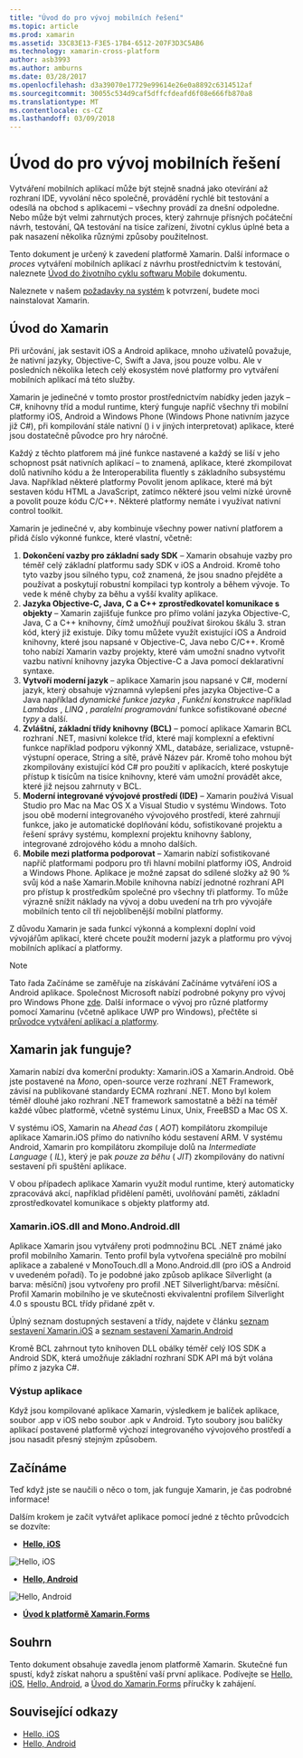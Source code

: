 ```yaml
---
title: "Úvod do pro vývoj mobilních řešení"
ms.topic: article
ms.prod: xamarin
ms.assetid: 33C83E13-F3E5-17B4-6512-207F3D3C5AB6
ms.technology: xamarin-cross-platform
author: asb3993
ms.author: amburns
ms.date: 03/28/2017
ms.openlocfilehash: d3a39070e17729e99614e26e0a8892c6314512af
ms.sourcegitcommit: 30055c534d9caf5dffcfdeafd6f08e666fb870a8
ms.translationtype: MT
ms.contentlocale: cs-CZ
ms.lasthandoff: 03/09/2018
---
```

# <a name="introduction-to-mobile-development"></a>Úvod do pro vývoj mobilních řešení

Vytváření mobilních aplikací může být stejně snadná jako otevírání až rozhraní IDE, vyvolání něco společně, provádění rychlé bit testování a odesílá na obchod s aplikacemi – všechny provádí za dnešní odpoledne. Nebo může být velmi zahrnutých proces, který zahrnuje přísných počáteční návrh, testování, QA testování na tisíce zařízení, životní cyklus úplné beta a pak nasazení několika různými způsoby použitelnost.

Tento dokument je určený k zavedení platformě Xamarin. Další informace o *proces* vytváření mobilních aplikací z návrhu prostřednictvím k testování, naleznete [Úvod do životního cyklu softwaru Mobile](~/cross-platform/get-started/introduction-to-mobile-sdlc.md) dokumentu.

Naleznete v našem [požadavky na systém](~/cross-platform/get-started/requirements.md#mac) k potvrzení, budete moci nainstalovat Xamarin.

## <a name="introduction-to-xamarin"></a>Úvod do Xamarin

Při určování, jak sestavit iOS a Android aplikace, mnoho uživatelů považuje, že nativní jazyky, Objective-C, Swift a Java, jsou pouze volbu. Ale v posledních několika letech celý ekosystém nové platformy pro vytváření mobilních aplikací má této služby.

Xamarin je jedinečné v tomto prostor prostřednictvím nabídky jeden jazyk – C#, knihovny tříd a modul runtime, který funguje napříč všechny tři mobilní platformy iOS, Android a Windows Phone (Windows Phone nativním jazyce již C#), při kompilování stále nativní () i v jiných interpretovat) aplikace, které jsou dostatečně původce pro hry náročné.

Každý z těchto platforem má jiné funkce nastavené a každý se liší v jeho schopnost psát nativních aplikací – to znamená, aplikace, které zkompilovat dolů nativního kódu a že Interoperabilita fluently s základního subsystému Java. Například některé platformy Povolit jenom aplikace, které má být sestaven kódu HTML a JavaScript, zatímco některé jsou velmi nízké úrovně a povolit pouze kódu C/C++. Některé platformy nemáte i využívat nativní control toolkit.

Xamarin je jedinečné v, aby kombinuje všechny power nativní platforem a přidá číslo výkonné funkce, které vlastní, včetně:

1.   **Dokončení vazby pro základní sady SDK** – Xamarin obsahuje vazby pro téměř celý základní platformu sady SDK v iOS a Android. Kromě toho tyto vazby jsou silného typu, což znamená, že jsou snadno přejděte a používat a poskytují robustní kompilaci typ kontroly a během vývoje. To vede k méně chyby za běhu a vyšší kvality aplikace.
1.   **Jazyka Objective-C, Java, C a C++ zprostředkovatel komunikace s objekty** – Xamarin zajišťuje funkce pro přímo volání jazyka Objective-C, Java, C a C++ knihovny, čímž umožňují používat širokou škálu 3. stran kód, který již existuje. Díky tomu můžete využít existující iOS a Android knihovny, které jsou napsané v Objective-C, Java nebo C/C++. Kromě toho nabízí Xamarin vazby projekty, které vám umožní snadno vytvořit vazbu nativní knihovny jazyka Objective-C a Java pomocí deklarativní syntaxe.
1.   **Vytvoří moderní jazyk** – aplikace Xamarin jsou napsané v C#, moderní jazyk, který obsahuje významná vylepšení přes jazyka Objective-C a Java například *dynamické funkce jazyka* ,  *Funkční konstrukce* například *Lambdas* , *LINQ* , *paralelní programování* funkce sofistikované *obecné typy*  a další.
1.   **Zvláštní, základní třídy knihovny (BCL)** – pomocí aplikace Xamarin BCL rozhraní .NET, masivní kolekce tříd, které mají komplexní a efektivní funkce například podporu výkonný XML, databáze, serializace, vstupně-výstupní operace, String a sítě, právě Název pár. Kromě toho mohou být zkompilovány existující kód C# pro použití v aplikacích, které poskytuje přístup k tisícům na tisíce knihovny, které vám umožní provádět akce, které již nejsou zahrnuty v BCL.
1.   **Moderní integrované vývojové prostředí (IDE)** – Xamarin používá Visual Studio pro Mac na Mac OS X a Visual Studio v systému Windows. Toto jsou obě moderní integrovaného vývojového prostředí, které zahrnují funkce, jako je automatické doplňování kódu, sofistikované projektu a řešení správy systému, komplexní projektu knihovny šablony, integrované zdrojového kódu a mnoho dalších.
1.   **Mobile mezi platforma podporovat** – Xamarin nabízí sofistikované napříč platformami podporu pro tři hlavní mobilní platformy iOS, Android a Windows Phone. Aplikace je možné zapsat do sdílené složky až 90 % svůj kód a naše Xamarin.Mobile knihovna nabízí jednotné rozhraní API pro přístup k prostředkům společné pro všechny tři platformy. To může výrazně snížit náklady na vývoj a dobu uvedení na trh pro vývojáře mobilních tento cíl tří nejoblíbenější mobilní platformy.


Z důvodu Xamarin je sada funkcí výkonná a komplexní doplní void vývojářům aplikací, které chcete použít moderní jazyk a platformu pro vývoj mobilních aplikací a platformy.


> [!NOTE]
> Tato řada Začínáme se zaměřuje na získávání Začínáme vytváření iOS a Android aplikace. Společnost Microsoft nabízí podrobné pokyny pro vývoj pro Windows Phone [zde](http://dev.windowsphone.com/en-us/develop). Další informace o vývoj pro různé platformy pomocí Xamarinu (včetně aplikace UWP pro Windows), přečtěte si [průvodce vytváření aplikací a platformy](~/cross-platform/app-fundamentals/building-cross-platform-applications/index.md).



## <a name="how-does-xamarin-work"></a>Xamarin jak funguje?

Xamarin nabízí dva komerční produkty: Xamarin.iOS a Xamarin.Android. Obě jste postavené na *Mono*, open-source verze rozhraní .NET Framework, závisí na publikované standardy ECMA rozhraní .NET. Mono byl kolem téměř dlouhé jako rozhraní .NET framework samostatně a běží na téměř každé vůbec platformě, včetně systému Linux, Unix, FreeBSD a Mac OS X.

V systému iOS, Xamarin na *Ahead čas* ( *AOT*) kompilátoru zkompiluje aplikace Xamarin.iOS přímo do nativního kódu sestavení ARM. V systému Android, Xamarin pro kompilátoru zkompiluje dolů na *Intermediate Language* ( *IL*), který je pak *pouze za běhu* ( *JIT*) zkompilovány do nativní sestavení při spuštění aplikace.

V obou případech aplikace Xamarin využít modul runtime, který automaticky zpracovává akcí, například přidělení paměti, uvolňování paměti, základní zprostředkovatel komunikace s objekty platformy atd.



### <a name="xamariniosdll-and-monoandroiddll"></a>Xamarin.iOS.dll and Mono.Android.dll

Aplikace Xamarin jsou vytvářeny proti podmnožinu BCL .NET známé jako profil mobilního Xamarin. Tento profil byla vytvořena speciálně pro mobilní aplikace a zabalené v MonoTouch.dll a Mono.Android.dll (pro iOS a Android v uvedeném pořadí). To je podobné jako způsob aplikace Silverlight (a barva: měsíční) jsou vytvořeny pro profil .NET Silverlight/barva: měsíční. Profil Xamarin mobilního je ve skutečnosti ekvivalentní profilem Silverlight 4.0 s spoustu BCL třídy přidané zpět v.

Úplný seznam dostupných sestavení a třídy, najdete v článku [seznam sestavení Xamarin.iOS](~/cross-platform/internals/available-assemblies.md) a [seznam sestavení Xamarin.Android](~/cross-platform/internals/available-assemblies.md)

Kromě BCL zahrnout tyto knihoven DLL obálky téměř celý IOS SDK a Android SDK, která umožňuje základní rozhraní SDK API má být volána přímo z jazyka C#.



### <a name="application-output"></a>Výstup aplikace

Když jsou kompilované aplikace Xamarin, výsledkem je balíček aplikace, soubor .app v iOS nebo soubor .apk v Android. Tyto soubory jsou balíčky aplikací postavené platformě výchozí integrovaného vývojového prostředí a jsou nasadit přesný stejným způsobem.



## <a name="getting-started"></a>Začínáme

Teď když jste se naučili o něco o tom, jak funguje Xamarin, je čas podrobné informace!

Dalším krokem je začít vytvářet aplikace pomocí jedné z těchto průvodcích se dozvíte:

* [**Hello, iOS**](~/ios/get-started/hello-ios/index.md)

![](introduction-to-mobile-development-images/ios.png "Hello, iOS")


* [**Hello, Android**](~/android/get-started/hello-android/index.md)

![](introduction-to-mobile-development-images/android.png "Hello, Android")


* [**Úvod k platformě Xamarin.Forms**](~/xamarin-forms/get-started/introduction-to-xamarin-forms.md)





## <a name="summary"></a>Souhrn

Tento dokument obsahuje zavedla jenom platformě Xamarin. Skutečné fun spustí, když získat nahoru a spuštění vaší první aplikace. Podívejte se [Hello, iOS](~/ios/get-started/hello-ios/index.md), [Hello, Android](~/android/get-started/hello-android/index.md), a [Úvod do Xamarin.Forms](~/xamarin-forms/get-started/introduction-to-xamarin-forms.md) příručky k zahájení.


## <a name="related-links"></a>Související odkazy

- [Hello, iOS](~/ios/get-started/hello-ios/index.md)
- [Hello, Android](~/android/get-started/hello-android/index.md)
